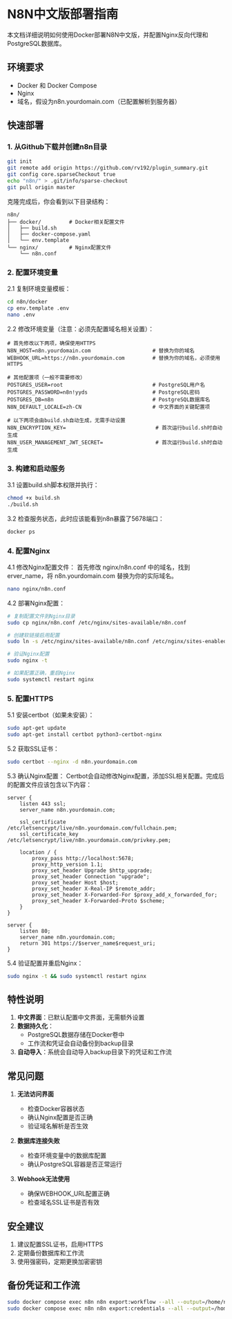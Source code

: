 # N8N中文版部署指南

本文档详细说明如何使用Docker部署N8N中文版，并配置Nginx反向代理和PostgreSQL数据库。

## 环境要求

- Docker 和 Docker Compose
- Nginx
- 域名，假设为n8n.yourdomain.com（已配置解析到服务器）

## 快速部署
### 1. 从Github下载并创建n8n目录
```bash
git init
git remote add origin https://github.com/rv192/plugin_summary.git
git config core.sparseCheckout true
echo "n8n/" > .git/info/sparse-checkout
git pull origin master
```
克隆完成后，你会看到以下目录结构：
```
n8n/
├── docker/         # Docker相关配置文件
│   ├── build.sh
│   ├── docker-compose.yaml
│   └── env.template
└── nginx/          # Nginx配置文件
    └── n8n.conf
```
### 2. 配置环境变量
2.1 复制环境变量模板：
```bash
cd n8n/docker
cp env.template .env
nano .env
```

2.2 修改环境变量（注意：必须先配置域名相关设置）：
```env
# 首先修改以下两项，确保使用HTTPS
N8N_HOST=n8n.yourdomain.com                    # 替换为你的域名
WEBHOOK_URL=https://n8n.yourdomain.com         # 替换为你的域名，必须使用HTTPS

# 其他配置项（一般不需要修改）
POSTGRES_USER=root                             # PostgreSQL用户名
POSTGRES_PASSWORD=n8n!yyds                     # PostgreSQL密码
POSTGRES_DB=n8n                                # PostgreSQL数据库名
N8N_DEFAULT_LOCALE=zh-CN                       # 中文界面的关键配置项

# 以下两项会由build.sh自动生成，无需手动设置
N8N_ENCRYPTION_KEY=                             # 首次运行build.sh时自动生成
N8N_USER_MANAGEMENT_JWT_SECRET=                 # 首次运行build.sh时自动生成
```

### 3. 构建和启动服务
3.1 设置build.sh脚本权限并执行：
```bash
chmod +x build.sh
./build.sh
```

3.2 检查服务状态，此时应该能看到n8n暴露了5678端口：
```bash
docker ps
```

### 4. 配置Nginx
4.1 修改Nginx配置文件：
首先修改 nginx/n8n.conf 中的域名，找到erver_name，将 n8n.yourdomain.com 替换为你的实际域名。
```bash
nano nginx/n8n.conf
```

4.2 部署Nginx配置：
```bash
# 复制配置文件到Nginx目录
sudo cp nginx/n8n.conf /etc/nginx/sites-available/n8n.conf

# 创建软链接启用配置
sudo ln -s /etc/nginx/sites-available/n8n.conf /etc/nginx/sites-enabled/

# 验证Nginx配置
sudo nginx -t

# 如果配置正确，重启Nginx
sudo systemctl restart nginx
```

### 5. 配置HTTPS
5.1 安装certbot（如果未安装）：
```bash
sudo apt-get update
sudo apt-get install certbot python3-certbot-nginx
```

5.2 获取SSL证书：
```bash
sudo certbot --nginx -d n8n.yourdomain.com
```

5.3 确认Nginx配置：
Certbot会自动修改Nginx配置，添加SSL相关配置。完成后的配置文件应该包含以下内容：
```nginx
server {
    listen 443 ssl;
    server_name n8n.yourdomain.com;

    ssl_certificate /etc/letsencrypt/live/n8n.yourdomain.com/fullchain.pem;
    ssl_certificate_key /etc/letsencrypt/live/n8n.yourdomain.com/privkey.pem;

    location / {
        proxy_pass http://localhost:5678;
        proxy_http_version 1.1;
        proxy_set_header Upgrade $http_upgrade;
        proxy_set_header Connection "upgrade";
        proxy_set_header Host $host;
        proxy_set_header X-Real-IP $remote_addr;
        proxy_set_header X-Forwarded-For $proxy_add_x_forwarded_for;
        proxy_set_header X-Forwarded-Proto $scheme;
    }
}

server {
    listen 80;
    server_name n8n.yourdomain.com;
    return 301 https://$server_name$request_uri;
}
```

5.4 验证配置并重启Nginx：
```bash
sudo nginx -t && sudo systemctl restart nginx
```

## 特性说明

1. **中文界面**：已默认配置中文界面，无需额外设置
2. **数据持久化**：
   - PostgreSQL数据存储在Docker卷中
   - 工作流和凭证会自动备份到backup目录
3. **自动导入**：系统会自动导入backup目录下的凭证和工作流

## 常见问题

1. **无法访问界面**
   - 检查Docker容器状态
   - 确认Nginx配置是否正确
   - 验证域名解析是否生效

2. **数据库连接失败**
   - 检查环境变量中的数据库配置
   - 确认PostgreSQL容器是否正常运行

3. **Webhook无法使用**
   - 确保WEBHOOK_URL配置正确
   - 检查域名SSL证书是否有效

## 安全建议

1. 建议配置SSL证书，启用HTTPS
2. 定期备份数据库和工作流
3. 使用强密码，定期更换加密密钥

## 备份凭证和工作流

```bash
sudo docker compose exec n8n n8n export:workflow --all --output=/home/node/backup/workflows
sudo docker compose exec n8n n8n export:credentials --all --output=/home/node/backup/credentials
```
